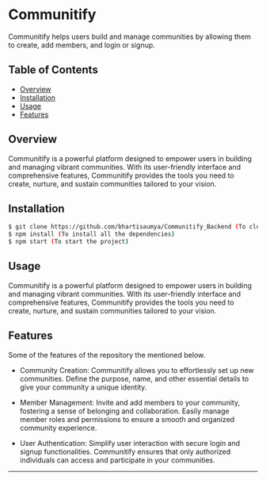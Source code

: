 # Communitify

Communitify helps users build and manage communities by allowing them to create, add members, and login or signup.

## Table of Contents

- [Overview](#overview)
- [Installation](#installation)
- [Usage](#usage)
- [Features](#features)

## Overview

Communitify is a powerful platform designed to empower users in building and managing vibrant communities. With its user-friendly interface and comprehensive features, Communitify provides the tools you need to create, nurture, and sustain communities tailored to your vision.

## Installation

```bash
$ git clone https://github.com/bhartisaumya/Communitify_Backend (To clone the github code)
$ npm install (To install all the dependencies)
$ npm start (To start the project)
```

## Usage

Communitify is a powerful platform designed to empower users in building and managing vibrant communities. With its user-friendly interface and comprehensive features, Communitify provides the tools you need to create, nurture, and sustain communities tailored to your vision.

## Features

Some of the features of the repository the mentioned below.

- Community Creation: Communitify allows you to effortlessly set up new communities. Define the purpose, name, and other essential details to give your community a unique identity.

- Member Management: Invite and add members to your community, fostering a sense of belonging and collaboration. Easily manage member roles and permissions to ensure a smooth and organized community experience.

- User Authentication: Simplify user interaction with secure login and signup functionalities. Communitify ensures that only authorized individuals can access and participate in your communities.

---
